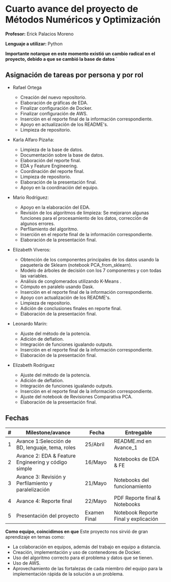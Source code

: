 # Cuarto avance del proyecto de Métodos Numéricos y Optimización

**Profesor:** Erick Palacios Moreno

**Lenguaje a utilizar:** Python

**Importante notarque en este momento existió un cambio radical en el proyecto, debido a que se cambió la base de datos**
´
## Asignación de tareas por persona y por rol  

* Rafael Ortega
  * Creación del nuevo repositorio.
  * Elaboración de gráficas de EDA.
  * Finalizar configuración de Docker.
  * Finalizar configuración de AWS.
  * Inserción en el reporte final de la información correspondiente.
  * Apoyo en actualización de los README's.
  * Limpieza de repositorio.

* Karla Alfaro Pizaña:  
  * Limpieza de la base de datos.
  * Documentación sobre la base de datos.
  * Elaboración del reporte final.
  * EDA y Feature Engineering.
  * Coordinación del reporte final.
  * Limpieza de repositorio.
  * Elaboración de la presentación final.
  * Apoyo en la coordinación del equipo.

* Mario Rodríguez:
  * Apoyo en la elaboración del EDA.
  * Revisión de los algoritmos de limpieza: Se mejoraron algunas funciones para el procesamiento de los datos, corrección de algunos errores.
  * Perfilamiento del algoritmo.
  * Inserción en el reporte final de la información correspondiente.
  * Elaboración de la presentación final.

* Elizabeth Viveros:  
  * Obtención de los componentes principales de los datos usando la paquetería de Sklearn (notebook PCA_from_sklearn).
  * Modelo de árboles de decisión con los 7 componentes y con todas las variables.
  * Análisis de conglomerados utilizando K-Means .
  * Cómputo en paralelo usando Dask.
  * Inserción en el reporte final de la información correspondiente.
  * Apoyo con actualización de los README's.
  * Limpieza de repositorio.
  * Adición de conclusiones finales en reporte final.
  * Elaboración de la presentación final.

* Leonardo Marín:
  * Ajuste del método de la potencia.
  * Adición de deflation.
  * Integración de funciones igualando outputs.
  * Inserción en el reporte final de la información correspondiente.
  * Elaboración de la presentación final.
  

* Elizabeth Rodríguez
  * Ajuste del método de la potencia.
  * Adición de deflation.
  * Integración de funciones igualando outputs.
  * Inserción en el reporte final de la información correspondiente.
  * Ajuste del notebook de Revisiones Comparativa PCA.
  * Elaboración de la presentación final.


## Fechas

| # | Milestone/avance                                           | Fecha       | Entregable                          |
|---|------------------------------------------------------------|-------------|-------------------------------------|
| 1 | Avance 1:Selección de BD, lenguaje, tema, roles            | 25/Abril    | README.md en Avance_1               |
| 2 | Avance 2: EDA & Feature Engineering y código simple        | 16/Mayo     | Notebooks de EDA & FE               |
| 3 | Avance 3: Revisión y Perfilamiento y paralelización        | 21/Mayo     | Notebooks del funcionamiento        |
| 4 | Avance 4: Reporte final                                    | 22/Mayo     | PDF Reporte final & Notebooks       |
| 5 | Presentación del proyecto                                  | Examen Final| Notebook Reporte Final y explicación|

**Como equipo, coincidimos en que** Este proyecto nos sirvió de gran aprendizaje en temas como: 
* La colaboración en equipos, además del trabajo en equipo a distancia.
* Creación, implementación y uso de contenedores de Docker.
* Uso del algoritmo correcto para el problema y datos que se tienen.
* Uso de AWS.
* Aprovechamiento de las fortalezas de cada miembro del equipo para la implementación rápida de la solución a un problema.
